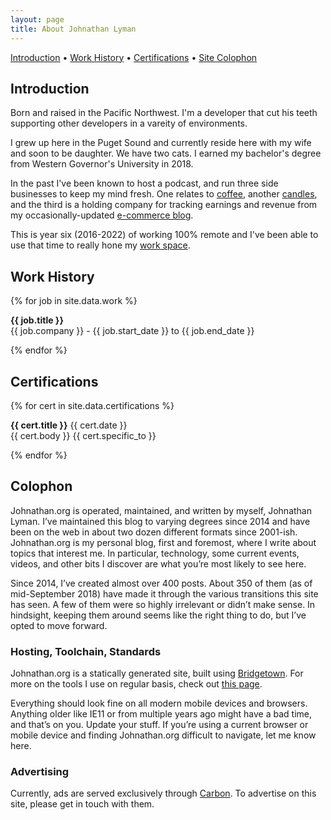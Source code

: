 ```yaml
---
layout: page
title: About Johnathan Lyman
---
```


<p class="text-center">
  <a href="#introduction">Introduction</a> • 
  <a href="#work-history">Work History</a> • 
  <a href="#certifications">Certifications</a> • 
  <a href="#colophon">Site Colophon</a>
</p>

## Introduction

Born and raised in the Pacific Northwest. I'm a developer that cut his teeth supporting other developers in a vareity of environments. 

I grew up here in the Puget Sound and currently reside here with my wife and soon to be daughter. We have two cats. I earned my bachelor's degree from Western Governor's University in 2018. 

In the past I've been known to host a podcast, and run three side businesses to keep my mind fresh. One relates to [coffee](https://kenmorecoffee.com), another [candles](https://cascadehandcrafts.com), and the third is a holding company for tracking earnings and revenue from my occasionally-updated [e-commerce blog](https://sellerjournal.com).

This is year six (2016-2022) of working 100% remote and I've been able to use that time to really hone my [work space](/using/). 

## Work History

{% for job in site.data.work %}
<p class="py-3 my-0 border-bottom"><strong>{{ job.title }}</strong><br />{{ job.company }} - {{ job.start_date }} to {{ job.end_date }}</p>
{% endfor %}

## Certifications

{% for cert in site.data.certifications %}
<p class="py-3 my-0 border-bottom">
  <strong>{{ cert.title }}</strong> <span class="text-small text-muted">{{ cert.date }}</span><br />
  <span class="badge rounded-pill bg-dark text-light">{{ cert.body }}</span> <span class="badge rounded-pill bg-light text-dark">{{ cert.specific_to }}</span>
</p>
{% endfor %}

## Colophon

Johnathan.org is operated, maintained, and written by myself, Johnathan Lyman. I’ve maintained this blog to varying degrees since 2014 and have been on the web in about two dozen different formats since 2001-ish. Johnathan.org is my personal blog, first and foremost, where I write about topics that interest me. In particular, technology, some current events, videos, and other bits I discover are what you’re most likely to see here.

Since 2014, I’ve created almost over 400 posts. About 350 of them (as of mid-September 2018) have made it through the various transitions this site has seen. A few of them were so highly irrelevant or didn’t make sense. In hindsight, keeping them around seems like the right thing to do, but I’ve opted to move forward.

### Hosting, Toolchain, Standards

Johnathan.org is a statically generated site, built using [Bridgetown](https://github.com/bridgetownrb/bridgetown). For more on the tools I use on regular basis, check out [this page](/using). 

Everything should look fine on all modern mobile devices and browsers. Anything older like IE11 or from multiple years ago might have a bad time, and that’s on you. Update your stuff. If you’re using a current browser or mobile device and finding Johnathan.org difficult to navigate, let me know here.

### Advertising

Currently, ads are served exclusively through [Carbon](https://www.carbonads.net). To advertise on this site, please get in touch with them.
